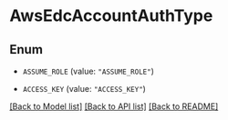 # AwsEdcAccountAuthType

## Enum


* `ASSUME_ROLE` (value: `"ASSUME_ROLE"`)

* `ACCESS_KEY` (value: `"ACCESS_KEY"`)


[[Back to Model list]](../README.md#documentation-for-models) [[Back to API list]](../README.md#documentation-for-api-endpoints) [[Back to README]](../README.md)


